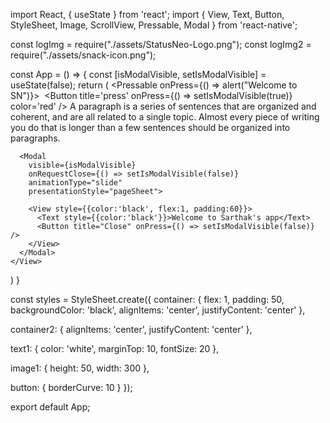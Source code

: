 import React, { useState } from 'react';
import { View, Text, Button, StyleSheet, Image, ScrollView, Pressable, Modal } from 'react-native';

const logImg = require("./assets/StatusNeo-Logo.png");
const logImg2 = require("./assets/snack-icon.png");

const App = () => {
  const [isModalVisible, setIsModalVisible] = useState(false);
  return (
    <View style={[styles.container]}>
      <Pressable onPress={() => alert("Welcome to SN")}>
        <Image source={logImg} style={[styles.image1]} />
      </Pressable>
      <ScrollView style={[styles.container2]}>
        <Button title='press' onPress={() => setIsModalVisible(true)} color='red' />
        <Text style={[styles.text1]}>
          A paragraph is a series of sentences that are organized and coherent, and are all related to a single topic. Almost every piece of writing you do that is longer than a few sentences should be organized into paragraphs.
        </Text>
      </ScrollView>

      <Modal
        visible={isModalVisible}
        onRequestClose={() => setIsModalVisible(false)}
        animationType="slide"
        presentationStyle="pageSheet">

        <View style={{color:'black', flex:1, padding:60}}>
          <Text style={{color:'black'}}>Welcome to Sarthak's app</Text>
          <Button title="Close" onPress={() => setIsModalVisible(false)} />
        </View>
      </Modal>
    </View>
  )
}

const styles = StyleSheet.create({
  container: {
    flex: 1,
    padding: 50,
    backgroundColor: 'black',
    alignItems: 'center',
    justifyContent: 'center'
  },

  container2: {
    alignItems: 'center',
    justifyContent: 'center'
  },

  text1: {
    color: 'white',
    marginTop: 10,
    fontSize: 20
  },

  image1: {
    height: 50,
    width: 300
  },

  button: {
    borderCurve: 10
  }
});

export default App;

